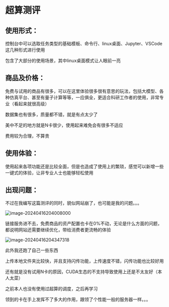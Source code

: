 # 超算测评

## 使用形式：

控制台中可以选取任务类型的基础模板、命令行、linux桌面、Jupyter、VSCode这几种形式进行使用

包含了大部分的使用场景，其中linux桌面模式让人眼前一亮

## 商品及价格：

免费与试用的商品有很多，可以在这里体验很多很有意思的玩法，包括大模型、各种仿真平台、甚至有量子计算等等，一应俱全，更适合科研工作者的使用，非常专业（看起来就很高级）

数据集也有很多，质量都不错，就是有点太少了

美中不足的地方就是N卡很少，使用起来难免会有很多不适应

费用较为合理，不算贵

## 使用体验：

使用起来各项功能还是比较全面，但是也造成了使用上的繁琐，感觉可以新增一些一键式的体验，让非专业人士也能够轻松使用

## 出现问题：

不过在我编写这篇测评的同时，貌似网站崩了，也可能是我的问题。。。

![image-20240416204008000](C:\Users\86186\AppData\Roaming\Typora\typora-user-images\image-20240416204008000.png)

链接服务进不去，免费商品的资产配置也卡在0%不动，无论是什么方面的问题，都说明网站还需要继续优化，带给消费者更流畅的体验 

![image-20240416204347318](C:\Users\86186\AppData\Roaming\Typora\typora-user-images\image-20240416204347318.png)

此外我还跑了自己一些东西

上传本地文件夹比较快，并且支持闪传功能，上传速度不错，闪传功能也比较好用

还有就是没有试用N卡的原因，CUDA生态的不支持导致使用上还是不太友好（本人太菜）

之前本人也没有使用过超算的调度，之后再学习

领到的卡在手上发挥不了多大的作用，跟领了个性能一般的服务器一样。。。

